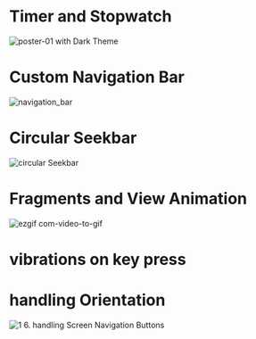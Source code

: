 # Timer and Stopwatch
![poster-01](https://user-images.githubusercontent.com/54818560/82146579-ee48f180-9868-11ea-9c90-f656a5f81118.png)
with Dark Theme
# Custom Navigation Bar
![navigation_bar](https://user-images.githubusercontent.com/54818560/82146623-3ff17c00-9869-11ea-84c2-26201f0297ec.png)
# Circular Seekbar
![circular Seekbar](https://user-images.githubusercontent.com/54818560/82146728-eb9acc00-9869-11ea-8ef6-ed65fbd055d8.PNG)
# Fragments and View Animation
![ezgif com-video-to-gif](https://user-images.githubusercontent.com/54818560/82147112-2bae7e80-986b-11ea-8364-c91532c6ffbc.gif)
# vibrations on key press
# handling Orientation
![1](https://user-images.githubusercontent.com/54818560/82147232-f8b8ba80-986b-11ea-8afb-ae1b53971203.PNG)
6. handling Screen Navigation Buttons
